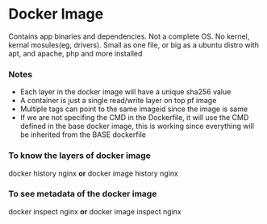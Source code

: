 # Docker Image
Contains app binaries and dependencies. Not a complete OS. No kernel, kernal mosules(eg, drivers). Small as one file, or big as a ubuntu distro with apt, and apache, php and more installed

### Notes
* Each layer in the docker image will have a unique sha256 value
* A container is just a single read/write layer on top pf image
* Multiple tags can point to the same imageid since the image is same
* If we are not specifing the CMD in the Dockerfile, it will use the CMD defined in the base docker image, this is working since everything will be inherited from the BASE dockerfile

### To know the layers of docker image
docker history nginx **or** docker image history nginx

### To see metadata of the docker image
docker inspect nginx **or** docker image inspect nginx

